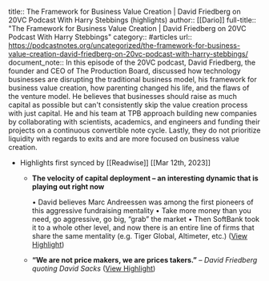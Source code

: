 title:: The Framework for Business Value Creation | David Friedberg on 20VC Podcast With Harry Stebbings (highlights)
author:: [[Dario]]
full-title:: "The Framework for Business Value Creation | David Friedberg on 20VC Podcast With Harry Stebbings"
category:: #articles
url:: https://podcastnotes.org/uncategorized/the-framework-for-business-value-creation-david-friedberg-on-20vc-podcast-with-harry-stebbings/
document_note:: In this episode of the 20VC podcast, David Friedberg, the founder and CEO of The Production Board, discussed how technology businesses are disrupting the traditional business model, his framework for business value creation, how parenting changed his life, and the flaws of the venture model. He believes that businesses should raise as much capital as possible but can't consistently skip the value creation process with just capital. He and his team at TPB approach building new companies by collaborating with scientists, academics, and engineers and funding their projects on a continuous convertible note cycle. Lastly, they do not prioritize liquidity with regards to exits and are more focused on business value creation.

- Highlights first synced by [[Readwise]] [[Mar 12th, 2023]]
	- **The velocity of capital deployment – an interesting dynamic that is playing out right now**
	  
	  •   David believes Marc Andreessen was among the first pioneers of this aggressive fundraising mentality
	  •   Take more money than you need, go aggressive, go big, “grab” the market
	  •   Then SoftBank took it to a whole other level, and now there is an entire line of firms that share the same mentality (e.g. Tiger Global, Altimeter, etc.) ([View Highlight](https://read.readwise.io/read/01gv7jkc3d2xnf60jwzp74ayce))
	- **“We are not price makers, we are prices takers.”** – *David Friedberg quoting David Sacks* ([View Highlight](https://read.readwise.io/read/01gv7jm0bacw8esbcq6k11a96p))